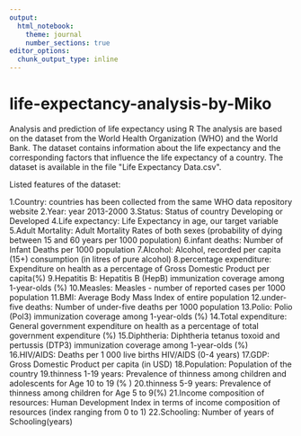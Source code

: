 ```yaml
---
output: 
  html_notebook: 
    theme: journal
    number_sections: true
editor_options: 
  chunk_output_type: inline
---
```

# life-expectancy-analysis-by-Miko
Analysis and prediction of life expectancy using R
The analysis are based on the dataset from the World Health Organization (WHO) and the World Bank.
The dataset contains information about the life expectancy and the corresponding factors that influence the life expectancy of a country.
The dataset is available in the file "Life Expectancy Data.csv".

Listed features of the dataset:

1.Country:  countries has been collected from the same WHO data repository website
2.Year:  year 2013-2000
3.Status:  Status of country Developing or Developed
4.Life expectancy:  Life Expectancy in age, our target variable
5.Adult Mortality:  Adult Mortality Rates of both sexes (probability of dying between 15 and 60 years per 1000 population)
6.infant deaths:  Number of Infant Deaths per 1000 population
7.Alcohol:  Alcohol, recorded per capita (15+) consumption (in litres of pure alcohol)
8.percentage expenditure:  Expenditure on health as a percentage of Gross Domestic Product per capita(%)
9.Hepatitis B:  Hepatitis B (HepB) immunization coverage among 1-year-olds (%)
10.Measles:  Measles - number of reported cases per 1000 population
11.BMI:  Average Body Mass Index of entire population
12.under-five deaths:  Number of under-five deaths per 1000 population
13.Polio:  Polio (Pol3) immunization coverage among 1-year-olds (%)
14.Total expenditure:  General government expenditure on health as a percentage of total government expenditure (%)
15.Diphtheria:  Diphtheria tetanus toxoid and pertussis (DTP3) immunization coverage among 1-year-olds (%)
16.HIV/AIDS:  Deaths per 1 000 live births HIV/AIDS (0-4 years)
17.GDP:  Gross Domestic Product per capita (in USD)
18.Population:  Population of the country
19.thinness 1-19 years:  Prevalence of thinness among children and adolescents for Age 10 to 19 (% )
20.thinness 5-9 years:  Prevalence of thinness among children for Age 5 to 9(%)
21.Income composition of resources:  Human Development Index in terms of income composition of resources (index ranging from 0 to 1)
22.Schooling:  Number of years of Schooling(years)

